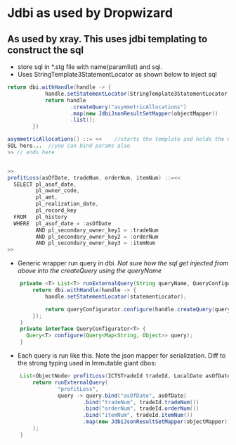 # Jdbi as used by Dropwizard

## As used by xray. This uses jdbi templating to construct the sql
- store sql in *.stg file with name(paramlist) and sql.
- Uses StringTemplate3StatementLocator as shown below to inject sql
```java
return dbi.withHandle(handle -> {
            handle.setStatementLocator(StringTemplate3StatementLocator.builder(ControlCheckDao.class).build());
            return handle
                    .createQuery("asymmetricAllocations")
                    .map(new JdbiJsonResultSetMapper(objectMapper))
                    .list();
        })
```
  ```java
  asymmetricAllocations() ::= <<    //starts the template and holds the name
  SQL here...  //you can bind params also
 >> // ends here
 
 
  >>
  profitLoss(asOfDate, tradeNum, orderNum, itemNum) ::=<<
    SELECT pl_asof_date,
           pl_owner_code,
           pl_amt,
           pl_realization_date,
           pl_record_key
    FROM   pl_history
    WHERE  pl_asof_date = :asOfDate
           AND pl_secondary_owner_key1 = :tradeNum
           AND pl_secondary_owner_key2 = :orderNum
           AND pl_secondary_owner_key3 = :itemNum
>>
  ``` 
- Generic wrapper run query in dbi.
*Not sure how the sql get injected from above into the createQuery using the queryName*
```java
    private <T> List<T> runExternalQuery(String queryName, QueryConfigurator<T> queryConfigurator) {
        return dbi.withHandle(handle -> {
            handle.setStatementLocator(statementLocator);

            return queryConfigurator.configure(handle.createQuery(queryName)).list();
        });
    }
    private interface QueryConfigurator<T> {
      Query<T> configure(Query<Map<String, Object>> query);
    }
```
- Each query is run like this. 
  Note the json mapper for serialization. Diff to the strong typing used in Immutable giant dbos:
```java
    List<ObjectNode> profitLoss(ICTSTradeId tradeId, LocalDate asOfDate) {
        return runExternalQuery(
                "profitLoss",
                query -> query.bind("asOfDate", asOfDate)
                        .bind("tradeNum", tradeId.tradeNum())
                        .bind("orderNum", tradeId.orderNum())
                        .bind("itemNum", tradeId.itemNum())
                        .map(new JdbiJsonResultSetMapper(objectMapper))
        );
    }
```
